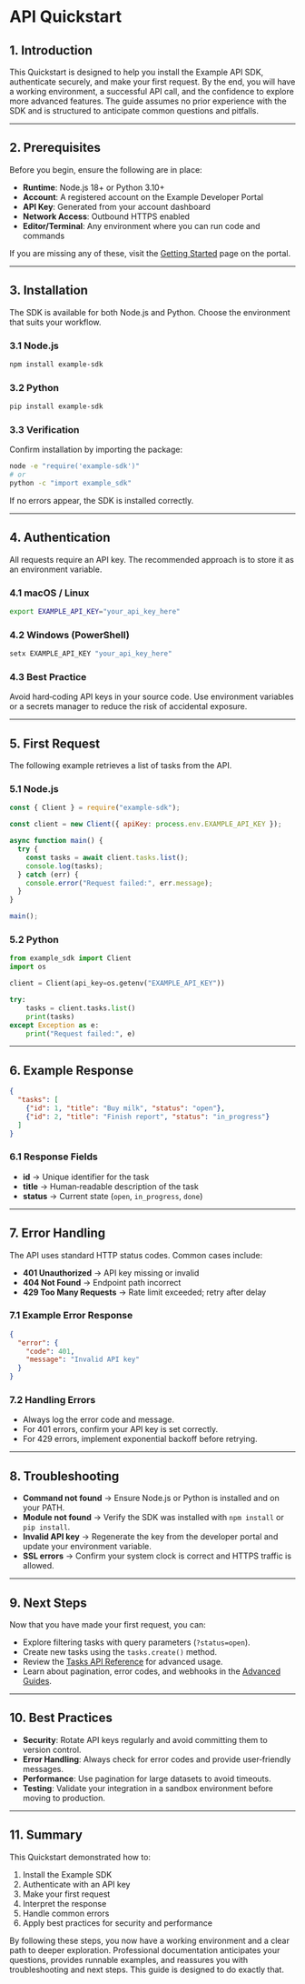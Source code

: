 # API Quickstart

## 1. Introduction
This Quickstart is designed to help you install the Example API SDK, authenticate securely, and make your first request. By the end, you will have a working environment, a successful API call, and the confidence to explore more advanced features. The guide assumes no prior experience with the SDK and is structured to anticipate common questions and pitfalls.

---

## 2. Prerequisites
Before you begin, ensure the following are in place:

- **Runtime**: Node.js 18+ or Python 3.10+  
- **Account**: A registered account on the Example Developer Portal  
- **API Key**: Generated from your account dashboard  
- **Network Access**: Outbound HTTPS enabled  
- **Editor/Terminal**: Any environment where you can run code and commands  

If you are missing any of these, visit the [Getting Started](#) page on the portal.

---

## 3. Installation
The SDK is available for both Node.js and Python. Choose the environment that suits your workflow.

### 3.1 Node.js
```bash
npm install example-sdk
```

### 3.2 Python
```bash
pip install example-sdk
```

### 3.3 Verification
Confirm installation by importing the package:

```bash
node -e "require('example-sdk')"
# or
python -c "import example_sdk"
```

If no errors appear, the SDK is installed correctly.

---

## 4. Authentication
All requests require an API key. The recommended approach is to store it as an environment variable.

### 4.1 macOS / Linux
```bash
export EXAMPLE_API_KEY="your_api_key_here"
```

### 4.2 Windows (PowerShell)
```powershell
setx EXAMPLE_API_KEY "your_api_key_here"
```

### 4.3 Best Practice
Avoid hard‑coding API keys in your source code. Use environment variables or a secrets manager to reduce the risk of accidental exposure.

---

## 5. First Request
The following example retrieves a list of tasks from the API.

### 5.1 Node.js
```javascript
const { Client } = require("example-sdk");

const client = new Client({ apiKey: process.env.EXAMPLE_API_KEY });

async function main() {
  try {
    const tasks = await client.tasks.list();
    console.log(tasks);
  } catch (err) {
    console.error("Request failed:", err.message);
  }
}

main();
```

### 5.2 Python
```python
from example_sdk import Client
import os

client = Client(api_key=os.getenv("EXAMPLE_API_KEY"))

try:
    tasks = client.tasks.list()
    print(tasks)
except Exception as e:
    print("Request failed:", e)
```

---

## 6. Example Response
```json
{
  "tasks": [
    {"id": 1, "title": "Buy milk", "status": "open"},
    {"id": 2, "title": "Finish report", "status": "in_progress"}
  ]
}
```

### 6.1 Response Fields
- **id** → Unique identifier for the task  
- **title** → Human‑readable description of the task  
- **status** → Current state (`open`, `in_progress`, `done`)  

---

## 7. Error Handling
The API uses standard HTTP status codes. Common cases include:

- **401 Unauthorized** → API key missing or invalid  
- **404 Not Found** → Endpoint path incorrect  
- **429 Too Many Requests** → Rate limit exceeded; retry after delay  

### 7.1 Example Error Response
```json
{
  "error": {
    "code": 401,
    "message": "Invalid API key"
  }
}
```

### 7.2 Handling Errors
- Always log the error code and message.  
- For 401 errors, confirm your API key is set correctly.  
- For 429 errors, implement exponential backoff before retrying.  

---

## 8. Troubleshooting
- **Command not found** → Ensure Node.js or Python is installed and on your PATH.  
- **Module not found** → Verify the SDK was installed with `npm install` or `pip install`.  
- **Invalid API key** → Regenerate the key from the developer portal and update your environment variable.  
- **SSL errors** → Confirm your system clock is correct and HTTPS traffic is allowed.  

---

## 9. Next Steps
Now that you have made your first request, you can:

- Explore filtering tasks with query parameters (`?status=open`).  
- Create new tasks using the `tasks.create()` method.  
- Review the [Tasks API Reference](#) for advanced usage.  
- Learn about pagination, error codes, and webhooks in the [Advanced Guides](#).  

---

## 10. Best Practices
- **Security**: Rotate API keys regularly and avoid committing them to version control.  
- **Error Handling**: Always check for error codes and provide user‑friendly messages.  
- **Performance**: Use pagination for large datasets to avoid timeouts.  
- **Testing**: Validate your integration in a sandbox environment before moving to production.  

---

## 11. Summary
This Quickstart demonstrated how to:

1. Install the Example SDK  
2. Authenticate with an API key  
3. Make your first request  
4. Interpret the response  
5. Handle common errors  
6. Apply best practices for security and performance  

By following these steps, you now have a working environment and a clear path to deeper exploration. Professional documentation anticipates your questions, provides runnable examples, and reassures you with troubleshooting and next steps. This guide is designed to do exactly that.

